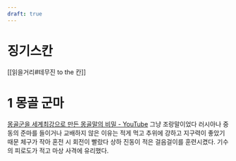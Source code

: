 ```yaml
---
draft: true
---
```

# 징기스칸
[[읽을거리#테무진 to the 칸]]

# 1 몽골 군마
[몽골군을 세계최강으로 만든 몽골말의 비밀 - YouTube](https://www.youtube.com/watch?v=hz0xct2mPDY)
그냥 조랑말이었다
러시아나 중동의 준마를 들이거나 교배하지 않은 이유는 적게 먹고 추위에 강하고 지구력이 좋았기 때문
체구가 작아 혼전 시 회전이 빨랐다
상하 진동이 적은 걸음걸이를 훈련시켰다. 기수의 피로도가 적고 마상 사격에 유리했다.